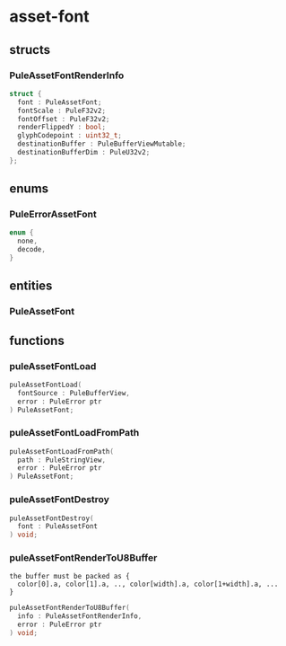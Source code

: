 # asset-font

## structs
### PuleAssetFontRenderInfo
```c
struct {
  font : PuleAssetFont;
  fontScale : PuleF32v2;
  fontOffset : PuleF32v2;
  renderFlippedY : bool;
  glyphCodepoint : uint32_t;
  destinationBuffer : PuleBufferViewMutable;
  destinationBufferDim : PuleU32v2;
};
```

## enums
### PuleErrorAssetFont
```c
enum {
  none,
  decode,
}
```

## entities
### PuleAssetFont

## functions
### puleAssetFontLoad
```c
puleAssetFontLoad(
  fontSource : PuleBufferView,
  error : PuleError ptr
) PuleAssetFont;
```
### puleAssetFontLoadFromPath
```c
puleAssetFontLoadFromPath(
  path : PuleStringView,
  error : PuleError ptr
) PuleAssetFont;
```
### puleAssetFontDestroy
```c
puleAssetFontDestroy(
  font : PuleAssetFont
) void;
```
### puleAssetFontRenderToU8Buffer

    the buffer must be packed as {
      color[0].a, color[1].a, .., color[width].a, color[1+width].a, ...
    }

```c
puleAssetFontRenderToU8Buffer(
  info : PuleAssetFontRenderInfo,
  error : PuleError ptr
) void;
```
